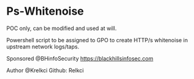 # Ps-Whitenoise

POC only, can be modified and used at will.

Powershell script to be assigned to GPO to create HTTP/s whitenoise in upstream network logs/taps.

Sponsored
@BHinfoSecurity
https://blackhillsinfosec.com

Author
@Krelkci
Github: Relkci
